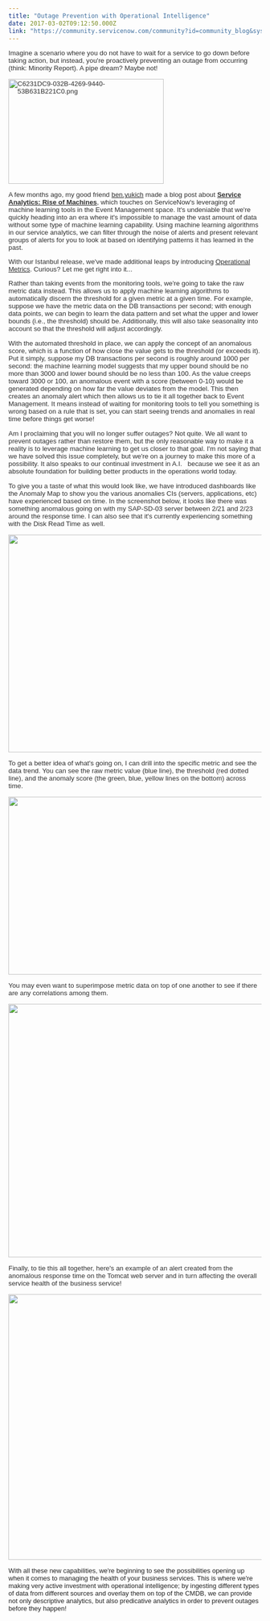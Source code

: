 ```yaml
---
title: "Outage Prevention with Operational Intelligence"
date: 2017-03-02T09:12:50.000Z
link: "https://community.servicenow.com/community?id=community_blog&sys_id=085ee6addbd0dbc01dcaf3231f961970"
---
```

<p><span style="font-family: arial, helvetica, sans-serif; font-size: 10pt; color: #303030;">Imagine a scenario where you do not have to wait for a service to go down before taking action, but instead<span style="background-color: rgba(255, 255, 255, 0);">, you're proactively preventing an outage from occurring (</span>think: Minority Report). A pipe dream? Maybe not! </span></p><p><span style="font-family: arial, helvetica, sans-serif; font-size: 10pt; color: #303030;"><img   alt="C6231DC9-032B-4269-9440-53B631B221C0.png" class="image-5 jive-image" height="208" src="68cdc10edb14d344e9737a9e0f961955.iix" style="height: 208px; width: 309.306px;" width="309"/><br/></span></p><p></p><p dir="ltr" style="color: #222222; font-family: arial, sans-serif; font-size: 12.8px;"><span style="font-family: arial, helvetica, sans-serif; font-size: 10pt; color: #303030;">A few months ago, my good friend <a __default_attr="3380" __jive_macro_name="user" class="jive_macro jive_macro_user" data-orig-content="&lt;span style=&quot;color: #303030;&quot; data-mce-style=&quot;color: #303030;&quot;&gt;ben.yukich&lt;/span&gt;" data-renderedposition="301_213.96875_83_15" href="/community?id=community_user_profile&user=67f2d6e1db1c1fc09c9ffb651f9619c3" modifiedtitle="true" title="&lt;span style=&quot;color: #303030;&quot;&gt;ben.yukich&lt;/span&gt;"><span style="color: #303030;" data-mce-style="color: #303030;">ben.yukich</span></a> made a blog post about <strong><a _jive_internal="true" href="/community?id=community_blog&sys_id=1c5de229dbd0dbc01dcaf3231f9619df"><span style="color: #303030;">Service Analytics: Rise of Machines</span></a></strong>, which touches on ServiceNow's leveraging of machine learning tools in the Event Management space. It's undeniable that we're quickly heading into an era where it's impossible to manage the vast amount of data without some type of machine learning capability. Using machine learning algorithms in our service analytics, we can filter through the noise of alerts and present relevant groups of alerts for you to look at based on identifying patterns it has learned in the past.   </span></p><p dir="ltr" style="color: #222222; font-family: arial, sans-serif; font-size: 12.8px;"></p><p dir="ltr" style="color: #222222; font-family: arial, sans-serif; font-size: 12.8px;"><span style="color: #303030; font-family: arial, helvetica, sans-serif; font-size: 10pt;">With our Istanbul release, we've made additional leaps by introducing <a href="https://docs.servicenow.com/bundle/istanbul-it-operations-management/page/product/event-management/concept/operational-metrics.html"><span style="color: #303030;">Operational Metrics</span></a>. Curious? Let me get right into it...</span></p><p dir="ltr" style="color: #222222; font-family: arial, sans-serif; font-size: 12.8px;"></p><p dir="ltr" style="color: #222222; font-family: arial, sans-serif; font-size: 12.8px;"><span style="font-family: arial, helvetica, sans-serif; font-size: 10pt; color: #303030;">Rather than taking events from the monitoring tools, we're going to take the raw metric data instead. This allows us to apply machine learning algorithms to automatically discern the threshold for a given metric at a given time. For example, suppose we have the metric data on the DB transactions per second; with enough data points, we can begin to learn the data pattern and set what the upper and lower bounds (i.e., the threshold) should be. Additionally, this will also take seasonality into account so that the threshold will adjust accordingly.</span></p><p dir="ltr" style="color: #222222; font-family: arial, sans-serif; font-size: 12.8px;"></p><p><span style="font-family: arial, helvetica, sans-serif; font-size: 10pt; color: #303030;">With the automated threshold in place, we can apply the concept of an anomalous score, which is a function of how close the value gets to the threshold (or exceeds it). Put it simply, suppose my DB transactions per second is roughly around 1000 per second: the machine learning model suggests that my upper bound should be no more than 3000 and lower bound should be no less than 100. As the value creeps toward 3000 or 100, an anomalous event with a score (between 0-10) would be generated depending on how far the value deviates from the model. This then creates an anomaly alert which then allows us to tie it all together back to Event Management. It means instead of waiting for monitoring tools to tell you something is wrong based on a rule that is set, you can start seeing trends and anomalies in real time before things get worse!   </span></p><p></p><p><span style="font-family: arial, helvetica, sans-serif; font-size: 10pt; color: #303030;">Am I proclaiming that you will no longer suffer outages? Not quite. We all want to prevent outages rather than restore them, but the only reasonable way to make it a reality is to leverage machine learning to get us closer to that goal. I'm not saying that we have solved this issue completely, but we're on a journey to make this more of a possibility. It also speaks to our continual investment in A.I.   because we see it as an absolute foundation for building better products in the operations world today.   </span></p><p></p><p><span style="font-family: arial, helvetica, sans-serif; font-size: 10pt; color: #303030;">To give you a taste of what this would look like, we have introduced dashboards like the Anomaly Map to show you the various anomalies CIs (servers, applications, etc) have experienced based on time. In the screenshot below, it looks like there was something anomalous going on with my SAP-SD-03 server between 2/21 and 2/23 around the response time. I can also see that it's currently experiencing something with the Disk Read Time as well.   </span></p><p><span style="font-family: arial, helvetica, sans-serif; font-size: 10pt; color: #303030;"><img   class="image-1 jive-image" height="432" name="en-media:image/png:9f86f5a2b19d149121f05c63e82abe4b:none:none" src="28bcec4adb1c57041dcaf3231f9619c7.iix" style="height: 432px; width: 839.624px;" width="840"/></span></p><p><span style="font-family: arial, helvetica, sans-serif; font-size: 10pt; color: #303030;">To get a better idea of what's going on, I can drill into the specific metric and see the data trend. You can see the raw metric value (blue line), the threshold (red dotted line), and the anomaly score (the green, blue, yellow lines on the bottom) across time.   </span></p><p><span style="font-family: arial, helvetica, sans-serif; font-size: 10pt; color: #303030;"><img   class="image-2 jive-image" height="353" name="en-media:image/png:7ff37f5db7d0d4fd7ef207fa95a6d45f:none:none" src="15a8410edb1413043eb27a9e0f9619b3.iix" style="height: 353px; width: 841.769px;" width="842"/></span></p><p><span style="font-family: arial, helvetica, sans-serif; font-size: 10pt; color: #303030;">You may even want to superimpose metric data on top of one another to see if there are any correlations among them. </span></p><p><span style="font-family: arial, helvetica, sans-serif; font-size: 10pt; color: #303030;"><img   class="image-3 jive-image" height="503" name="en-media:image/png:0e6331f10a46339662bf3600a3a6b6e4:none:none" src="f779efb1db981704ed6af3231f96193d.iix" style="height: 503px; width: 836.086px;" width="836"/></span></p><p><span style="font-family: arial, helvetica, sans-serif; font-size: 10pt; color: #303030;">Finally, to tie this all together, here's an example of an alert created from the anomalous response time on the Tomcat web server and in turn affecting the overall service health of the business service!   </span></p><p><span style="font-family: arial, helvetica, sans-serif; font-size: 10pt; color: #303030;"><img   class="jive-image image-4" height="527" name="en-media:image/png:6206a839b17e991f1cfdea404888a756:none:none" src="a93c008adb9017041dcaf3231f9619d7.iix" style="width: 833px; height: 526.575px;" width="833"/></span></p><p></p><p><span style="color: #222222; font-size: 13px; font-family: arial, helvetica, sans-serif;">With all these new capabilities, we're beginning to see the possibilities opening up when it comes to managing the health of your business services. This is where we're making very active investment with operational intelligence; by ingesting different types of data from different sources and overlay them on top of the CMDB, we can provide not only descriptive analytics, but also predicative analytics in order to prevent outages before they happen! </span></p>